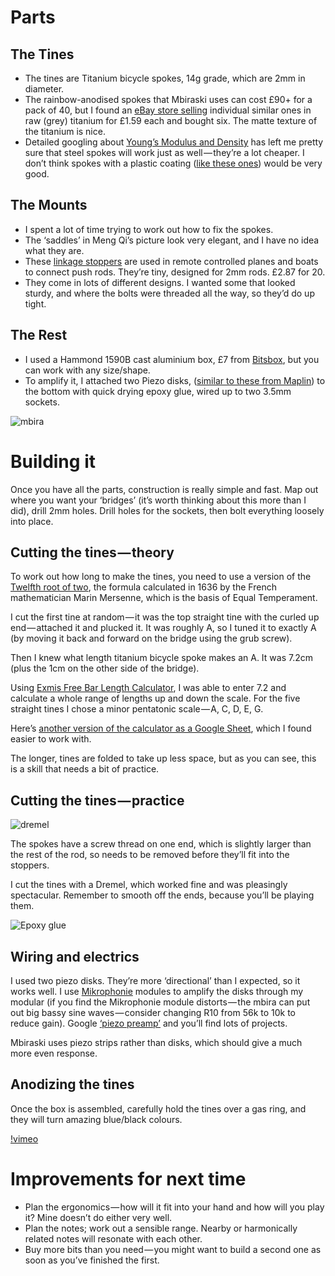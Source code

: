 # Parts
## The Tines
* The tines are Titanium bicycle spokes, 14g grade, which are 2mm in diameter.
* The rainbow-anodised spokes that Mbiraski uses can cost £90+ for a pack of 40, but I found an [eBay store selling](http://www.ebay.co.uk/itm/DT-SWISS-Ti-MMC-252mm-14G-TITANIUM-SPOKE-/121890033038?hash=item1c61364d8e:g:-TUAAOSwezVWuh7q) individual similar ones in raw (grey) titanium for £1.59 each and bought six. The matte texture of the titanium is nice.
* Detailed googling about [Young’s Modulus and Density](http://faculty.smu.edu/ttunks/projects/merrill/Mar_4.html) has left me pretty sure that steel spokes will work just as well — they’re a lot cheaper. I don’t think spokes with a plastic coating ([like these ones](http://www.chainreactioncycles.com/total-bmx-double-butted-spokes-rainbow/rp-prod138348?gs=1&gclid=CjwKEAjwm8-6BRDgnb-Dk96UmRASJADbMycY9XNSTb7DPxZ1BtqxDLbQL2oCNm0h8Xw6WM5Ovz5JDhoC4xfw_wcB&gclsrc=aw.ds)) would be very good.

## The Mounts
* I spent a lot of time trying to work out how to fix the spokes.
* The ‘saddles’ in Meng Qi’s picture look very elegant, and I have no idea what they are.
* These [linkage stoppers](https://www.amazon.co.uk/dp/B019STE9L4/) are used in remote controlled planes and boats to connect push rods. They’re tiny, designed for 2mm rods. £2.87 for 20.
* They come in lots of different designs. I wanted some that looked sturdy, and where the bolts were threaded all the way, so they’d do up tight.

## The Rest
* I used a Hammond 1590B cast aluminium box, £7 from [Bitsbox](http://www.bitsbox.co.uk/), but you can work with any size/shape.
* To amplify it, I attached two Piezo disks, ([similar to these from Maplin](http://www.maplin.co.uk/p/3v-ceramic-piezo-transducer-2718-yu87u)) to the bottom with quick drying epoxy glue, wired up to two 3.5mm sockets.

![mbira](https://cdn-images-1.medium.com/max/1600/1*727xLDPryJtz6qCEVfwcIQ.jpeg "Mbira")

# Building it
Once you have all the parts, construction is really simple and fast. Map out where you want your ‘bridges’ (it’s worth thinking about this more than I did), drill 2mm holes. Drill holes for the sockets, then bolt everything loosely into place.

## Cutting the tines — theory
To work out how long to make the tines, you need to use a version of the [Twelfth root of two](https://en.wikipedia.org/wiki/Twelfth_root_of_two), the formula calculated in 1636 by the French mathematician Marin Mersenne, which is the basis of Equal Temperament.

I cut the first tine at random — it was the top straight tine with the curled up end — attached it and plucked it. It was roughly A, so I tuned it to exactly A (by moving it back and forward on the bridge using the grub screw).

Then I knew what length titanium bicycle spoke makes an A. It was 7.2cm (plus the 1cm on the other side of the bridge).

Using [Exmis Free Bar Length Calculator](http://windworld.com/features/tools-resources/exmis-free-bar-length-calculator/), I was able to enter 7.2 and calculate a whole range of lengths up and down the scale. For the five straight tines I chose a minor pentatonic scale — A, C, D, E, G.

Here’s [another version of the calculator as a Google Sheet](https://docs.google.com/spreadsheets/d/1kNvNHfqSURGooS-ai6XXqUu-obmRdH9696iBcRhrNjU/edit?usp=sharing), which I found easier to work with.

The longer, tines are folded to take up less space, but as you can see, this is a skill that needs a bit of practice.

## Cutting the tines — practice
![dremel](https://cdn-images-1.medium.com/max/1200/1*S-88Ui0Ezb1esFkWvn8nkA.gif "Dremel")

The spokes have a screw thread on one end, which is slightly larger than the rest of the rod, so needs to be removed before they’ll fit into the stoppers.

I cut the tines with a Dremel, which worked fine and was pleasingly spectacular. Remember to smooth off the ends, because you’ll be playing them.

![Epoxy glue](https://cdn-images-1.medium.com/max/1600/1*7_ov1YF7MvcMsYJRrelbdA.jpeg "Epoxy glue to attach the piezo disks.")

## Wiring and electrics
I used two piezo disks. They’re more ‘directional’ than I expected, so it works well. I use [Mikrophonie](http://musicthing.co.uk/modular/?page_id=973) modules to amplify the disks through my modular (if you find the Mikrophonie module distorts — the mbira can put out big bassy sine waves — consider changing R10 from 56k to 10k to reduce gain). Google [‘piezo preamp’](https://www.google.co.uk/search?q=piezo+pre+amp&gws_rd=ssl) and you’ll find lots of projects.

Mbiraski uses piezo strips rather than disks, which should give a much more even response.

## Anodizing the tines
Once the box is assembled, carefully hold the tines over a gas ring, and they will turn amazing blue/black colours.

[!vimeo](169466406)

# Improvements for next time
* Plan the ergonomics — how will it fit into your hand and how will you play it? Mine doesn’t do either very well.
* Plan the notes; work out a sensible range. Nearby or harmonically related notes will resonate with each other.
* Buy more bits than you need — you might want to build a second one as soon as you’ve finished the first.
